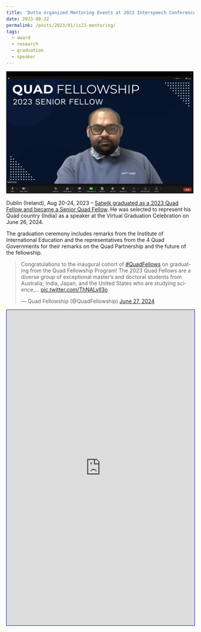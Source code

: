```yaml
---
title: 'Dutta organized Mentoring Events at 2023 Interspeech Conference in Dublin'
date: 2023-08-22
permalink: /posts/2023/01/is23-mentoring/
tags:
  - award
  - research
  - graduation
  - speaker
---
```


<img src='/images/2024-06-26-qf-grad.png' style="border:1px solid black;" width="500">

Dublin (Ireland), Aug 20-24, 2023 – [Satwik graduated as a 2023 Quad Fellow and became a Senior Quad Fellow](https://www.quadfellowship.org/). He was selected to represent his Quad country (India) as a speaker at the Virtual Graduation Celebration on June 26, 2024. 

The graduation ceremony includes remarks from the Institute of International Education and the representatives from the 4 Quad Governments for their remarks on the Quad Partnership and the future of the fellowship. 

<blockquote class="twitter-tweet"><p lang="en" dir="ltr">Congratulations to the inaugural cohort of <a href="https://twitter.com/hashtag/QuadFellows?src=hash&amp;ref_src=twsrc%5Etfw">#QuadFellows</a> on graduating from the Quad Fellowship Program! The 2023 Quad Fellows are a diverse group of exceptional master’s and doctoral students from Australia, India, Japan, and the United States who are studying science,… <a href="https://t.co/ThNALvIl3o">pic.twitter.com/ThNALvIl3o</a></p>&mdash; Quad Fellowship (@QuadFellowship) <a href="https://twitter.com/QuadFellowship/status/1806434429432406289?ref_src=twsrc%5Etfw">June 27, 2024</a></blockquote> <script async src="https://platform.twitter.com/widgets.js" charset="utf-8"></script>

<iframe src="https://www.linkedin.com/embed/feed/update/urn:li:share:7211887851242762240" height="845" width="504" frameborder="0" allowfullscreen="" title="Embedded post" style="border:1px blue solid;"></iframe>
